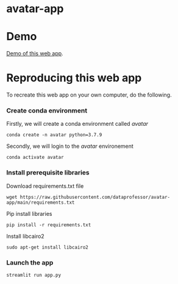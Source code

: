 # avatar-app


# Demo

[Demo of this web app]().

# Reproducing this web app
To recreate this web app on your own computer, do the following.

### Create conda environment
Firstly, we will create a conda environment called *avatar*
```
conda create -n avatar python=3.7.9
```
Secondly, we will login to the *avatar* environement
```
conda activate avatar
```
### Install prerequisite libraries

Download requirements.txt file

```
wget https://raw.githubusercontent.com/dataprofessor/avatar-app/main/requirements.txt

```

Pip install libraries
```
pip install -r requirements.txt
```

Install libcairo2
```
sudo apt-get install libcairo2
```

###  Launch the app

```
streamlit run app.py
```
